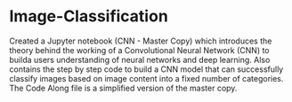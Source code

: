 # Image-Classification

Created a Jupyter notebook (CNN - Master Copy) which introduces the theory behind the working of a Convolutional Neural Network (CNN) to builda users understanding of neural networks and deep learning. Also contains the step by step code to build a CNN model that can successfully classify images based on image content into a fixed number of categories.
The Code Along file is a simplified version of the master copy.
